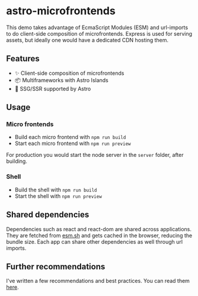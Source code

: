 # astro-microfrontends

This demo takes advantage of EcmaScript Modules (ESM) and url-imports to do client-side composition of microfrontends. Express is used for serving assets, but ideally one would have a dedicated CDN hosting them.

## Features

- ✨ Client-side composition of microfrontends
- 📦 Multiframeworks with Astro Islands
- 🚀 SSG/SSR supported by Astro

## Usage

### Micro frontends

- Build each micro frontend with `npm run build`
- Start each micro frontend with `npm run preview`

For production you would start the node server in the `server` folder, after building.

### Shell

- Build the shell with `npm run build`
- Start the shell with `npm run preview`

## Shared dependencies

Dependencies such as react and react-dom are shared across applications. They are fetched from [esm.sh](https://esm.sh/) and gets cached in the browser, reducing the bundle size. Each app can share other dependencies as well through url imports.

## Further recommendations

I've written a few recommendations and best practices. You can read them [here](/RECOMMENDATIONS.md).
